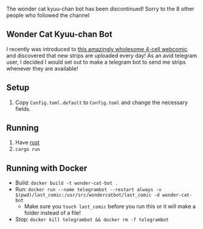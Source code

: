 The wonder cat kyuu-chan bot has been discontinued! Sorry to the 8 other people who followed the channel

## Wonder Cat Kyuu-chan Bot

I recently was introduced to [this amazingly wholesome 4-cell webcomic](https://myanimelist.net/manga/112694/Fushigi_Neko_no_Kyuu-chan) and discovered that new strips are uploaded every day! As an avid telegram user, I decided I would set out to make a telegram bot to send me strips whenever they are available!

## Setup

1. Copy `Config.toml.default` to `Config.toml` and change the necessary fields.

## Running

1. Have [rust](https://www.rust-lang.org)
2. `cargo run`

## Running with Docker

* Build: `docker build -t wonder-cat-bot .`
* Run: `docker run --name telegrambot --restart always -v $(pwd)/last_comic:/usr/src/wondercatbot/last_comic -d wonder-cat-bot`
    * Make sure you `touch last_comic` before you run this or it will make a folder instead of a file!
* Stop: `docker kill telegrambot && docker rm -f telegrambot`

